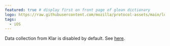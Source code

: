 ```yaml
---
featured: true # display first on front page of glean dictionary
logo: https://raw.githubusercontent.com/mozilla/protocol-assets/main/logos/firefox/browser/focus/logo.svg
tags:
  - iOS
---
```


Data collection from Klar is disabled by default. See [here](https://github.com/mozilla-mobile/focus-ios/blob/c8a0dcca590bf3b3e2247ea86d05a979b8545967/Shared/Settings.swift#L61).
